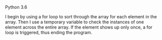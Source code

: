 Python 3.6

I begin by using a for loop to sort through the array for each element in the array. Then I use a temporary variable to check the instances of one element across the entire array. If the element shows up only once, a for loop is triggered, thus ending the program.